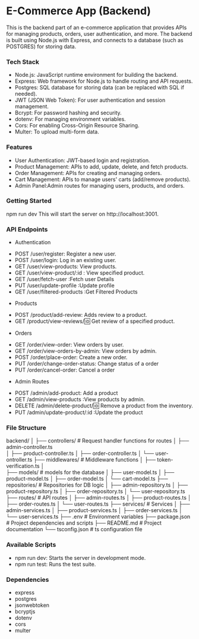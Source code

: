 # E-Commerce App (Backend)

This is the backend part of an e-commerce application that provides APIs for managing products, orders, user authentication, and more. The backend is built using Node.js with Express, and connects to a database (such as POSTGRES) for storing data.

### Tech Stack

- Node.js: JavaScript runtime environment for building the backend.
- Express: Web framework for Node.js to handle routing and API requests.
- Postgres: SQL database for storing data (can be replaced with SQL if needed).
- JWT (JSON Web Token): For user authentication and session management.
- Bcrypt: For password hashing and security.
- dotenv: For managing environment variables.
- Cors: For enabling Cross-Origin Resource Sharing.
- Multer: To upload multi-form data.

### Features

- User Authentication: JWT-based login and registration.
- Product Management: APIs to add, update, delete, and fetch products.
- Order Management: APIs for creating and managing orders.
- Cart Management: APIs to manage users' carts (add/remove products).
- Admin Panel:Admin routes for managing users, products, and orders.

### Getting Started

npm run dev
This will start the server on http://localhost:3001.

### API Endpoints

- Authentication

* POST /user/register: Register a new user.
* POST /user/login: Log in an existing user.
* GET /user/view-products: View products.
* GET /user/view-product/:id : View specified product.
* GET /user/fetch-user :Fetch user Details
* PUT /user/update-profile :Update profile
* GET /user/filtered-products :Get Filtered Products

- Products

* POST /product/add-review: Adds review to a product.
* GET /product/view-reviews/:id: Get review of a specified product.

- Orders

* GET /order/view-order: View orders by user.
* GET /order/view-orders-by-admin: View orders by admin.
* POST /order/place-order: Create a new order.
* PUT /order/change-order-status: Change status of a order
* PUT /order/cancel-order: Cancel a order

- Admin Routes

* POST /admin/add-product: Add a product
* GET /admin/view-products :View products by admin.
* DELETE /admin/delete-product/:id: Remove a product from the inventory.
* PUT /admin/update-product/:id :Update the product

### File Structure

backend/
│
├── controllers/ # Request handler functions for routes
│ ├── admin-controller.ts  
│ ├── product-controller.ts
│ ├── order-controller.ts
│ └── user-ontroller.ts
├── middlewares/ # Middleware functions
│ ├── token-verification.ts
│  
├── models/ # models for the database
│ ├── user-model.ts
│ ├── product-model.ts
│ ├── order-model.ts
│ └── cart-model.ts
├── repositories/ # Repositories for DB logic
│ ├── admin-repository.ts
│ ├── product-repository.ts
│ ├── order-repository.ts
│ └── user-repository.ts
├── routes/ # API routes
│ ├── admin-routes.ts
│ ├── product-routes.ts
│ ├── order-routes.ts
│ └── user-routes.ts
├── services/ # Services
│ ├── admin-services.ts
│ ├── product-services.ts
│ ├── order-services.ts
│ └── user-services.ts
├── .env # Environment variables
├── package.json # Project dependencies and scripts
├── README.md # Project documentation
└── tsconfig.json # ts configuration file

### Available Scripts

- npm run dev: Starts the server in development mode.
- npm run test: Runs the test suite.

### Dependencies

- express
- postgres
- jsonwebtoken
- bcryptjs
- dotenv
- cors
- multer

